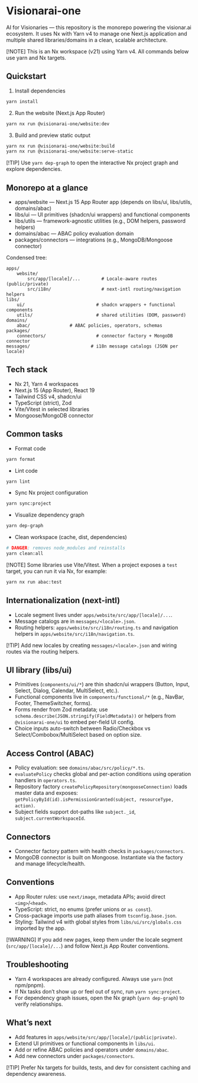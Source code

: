 # Visionarai-one

AI for Visionaries — this repository is the monorepo powering the visionar.ai ecosystem. It uses Nx with Yarn v4 to manage one Next.js application and multiple shared libraries/domains in a clean, scalable architecture.

[!NOTE]
This is an Nx workspace (v21) using Yarn v4. All commands below use yarn and Nx targets.

## Quickstart

1) Install dependencies

```bash
yarn install
```

2) Run the website (Next.js App Router)

```bash
yarn nx run @visionarai-one/website:dev
```

3) Build and preview static output

```bash
yarn nx run @visionarai-one/website:build
yarn nx run @visionarai-one/website:serve-static
```

[!TIP]
Use `yarn dep-graph` to open the interactive Nx project graph and explore dependencies.

## Monorepo at a glance

- apps/website — Next.js 15 App Router app (depends on libs/ui, libs/utils, domains/abac)
- libs/ui — UI primitives (shadcn/ui wrappers) and functional components
- libs/utils — framework-agnostic utilities (e.g., DOM helpers, password helpers)
- domains/abac — ABAC policy evaluation domain
- packages/connectors — integrations (e.g., MongoDB/Mongoose connector)

Condensed tree:

```
apps/
	website/
		src/app/[locale]/...        # Locale-aware routes (public/private)
		src/i18n/                   # next-intl routing/navigation helpers
libs/
	ui/                           # shadcn wrappers + functional components
	utils/                        # shared utilities (DOM, password)
domains/
	abac/               # ABAC policies, operators, schemas
packages/
	connectors/                   # connector factory + MongoDB connector
messages/                       # i18n message catalogs (JSON per locale)
```

## Tech stack

- Nx 21, Yarn 4 workspaces
- Next.js 15 (App Router), React 19
- Tailwind CSS v4, shadcn/ui
- TypeScript (strict), Zod
- Vite/Vitest in selected libraries
- Mongoose/MongoDB connector

## Common tasks

- Format code

```bash
yarn format
```

- Lint code

```bash
yarn lint
```

- Sync Nx project configuration

```bash
yarn sync:project
```

- Visualize dependency graph

```bash
yarn dep-graph
```

- Clean workspace (cache, dist, dependencies)

```bash
# DANGER: removes node_modules and reinstalls
yarn clean:all
```

[!NOTE]
Some libraries use Vite/Vitest. When a project exposes a `test` target, you can run it via Nx, for example:

```bash
yarn nx run abac:test
```

## Internationalization (next-intl)

- Locale segment lives under `apps/website/src/app/[locale]/...`.
- Message catalogs are in `messages/<locale>.json`.
- Routing helpers: `apps/website/src/i18n/routing.ts` and navigation helpers in `apps/website/src/i18n/navigation.ts`.

[!TIP]
Add new locales by creating `messages/<locale>.json` and wiring routes via the routing helpers.

## UI library (libs/ui)

- Primitives (`components/ui/*`) are thin shadcn/ui wrappers (Button, Input, Select, Dialog, Calendar, MultiSelect, etc.).
- Functional components live in `components/functional/*` (e.g., NavBar, Footer, ThemeSwitcher, forms).
- Forms render from Zod metadata; use `schema.describe(JSON.stringify(FieldMetadata))` or helpers from `@visionarai-one/ui` to embed per-field UI config.
- Choice inputs auto-switch between Radio/Checkbox vs Select/Combobox/MultiSelect based on option size.

## Access Control (ABAC)

- Policy evaluation: see `domains/abac/src/policy/*.ts`.
- `evaluatePolicy` checks global and per-action conditions using operation handlers in `operators.ts`.
- Repository factory `createPolicyRepository(mongooseConnection)` loads master data and exposes:
	`getPolicyById(id).isPermissionGranted(subject, resourceType, action)`.
- Subject fields support dot-paths like `subject._id`, `subject.currentWorkspaceId`.

## Connectors

- Connector factory pattern with health checks in `packages/connectors`.
- MongoDB connector is built on Mongoose. Instantiate via the factory and manage lifecycle/health.

## Conventions

- App Router rules: use `next/image`, metadata APIs; avoid direct `<img>`/`<head>`.
- TypeScript: strict, no enums (prefer unions or `as const`).
- Cross-package imports use path aliases from `tsconfig.base.json`.
- Styling: Tailwind v4 with global styles from `libs/ui/src/globals.css` imported by the app.

[!WARNING]
If you add new pages, keep them under the locale segment (`src/app/[locale]/...`) and follow Next.js App Router conventions.

## Troubleshooting

- Yarn 4 workspaces are already configured. Always use `yarn` (not npm/pnpm).
- If Nx tasks don’t show up or feel out of sync, run `yarn sync:project`.
- For dependency graph issues, open the Nx graph (`yarn dep-graph`) to verify relationships.

## What’s next

- Add features in `apps/website/src/app/[locale]/(public|private)`.
- Extend UI primitives or functional components in `libs/ui`.
- Add or refine ABAC policies and operators under `domains/abac`.
- Add new connectors under `packages/connectors`.

[!TIP]
Prefer Nx targets for builds, tests, and dev for consistent caching and dependency awareness.


